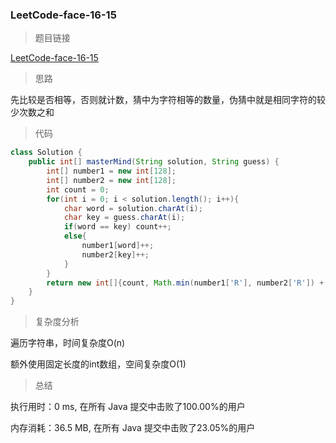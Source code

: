 ### LeetCode-face-16-15

> 题目链接

[LeetCode-face-16-15](https://leetcode-cn.com/problems/master-mind-lcci/)

> 思路

先比较是否相等，否则就计数，猜中为字符相等的数量，伪猜中就是相同字符的较少次数之和

> 代码

```java
class Solution {
    public int[] masterMind(String solution, String guess) {
        int[] number1 = new int[128];
        int[] number2 = new int[128];
        int count = 0;
        for(int i = 0; i < solution.length(); i++){
            char word = solution.charAt(i);
            char key = guess.charAt(i);
            if(word == key) count++;
            else{
                number1[word]++;
                number2[key]++;
            }
        }
        return new int[]{count, Math.min(number1['R'], number2['R']) + Math.min(number1['Y'], number2['Y']) + Math.min(number1['G'], number2['G']) + Math.min(number1['B'], number2['B'])};
    }
}
```

> 复杂度分析

遍历字符串，时间复杂度O(n)

额外使用固定长度的int数组，空间复杂度O(1)

> 总结

执行用时：0 ms, 在所有 Java 提交中击败了100.00%的用户

内存消耗：36.5 MB, 在所有 Java 提交中击败了23.05%的用户
